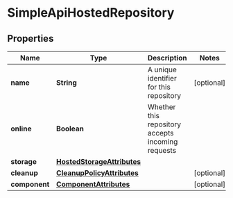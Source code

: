 
# SimpleApiHostedRepository

## Properties
Name | Type | Description | Notes
------------ | ------------- | ------------- | -------------
**name** | **String** | A unique identifier for this repository |  [optional]
**online** | **Boolean** | Whether this repository accepts incoming requests | 
**storage** | [**HostedStorageAttributes**](HostedStorageAttributes.md) |  | 
**cleanup** | [**CleanupPolicyAttributes**](CleanupPolicyAttributes.md) |  |  [optional]
**component** | [**ComponentAttributes**](ComponentAttributes.md) |  |  [optional]



